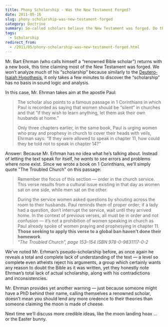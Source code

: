 ```yaml
---
title: Phony Scholarship - Was the New Testament Forged?
date: 2011-05-16
slug: phony-scholarship-was-new-testament-forged
category: Doctrine
summary: So-called scholars believe the New Testament was forged. Do their ideas hold up to common sense?
tags:
  - Scholarship
redirect_from:
  - /2011/05/phony-scholarship-was-new-testament-forged.html
---
```





Mr. Bart Ehrman (who calls himself a “renowned Bible scholar”) returns
with a new book, this time claiming most of the New Testament was
forged. We won’t analyze much of his “scholarship” because similarly to
the [Deutero-Isaiah Hypothesis](/tags.html#deutero-isaiah),
it only takes a few minutes to discover the “scholarship” has no basis
in sound logic and analysis.

In this case, Mr. Ehrman takes aim at the apostle Paul:

<blockquote cite="http://religion.blogs.cnn.com/2011/05/13/half-of-new-testament-forged-bible-scholar-says/">
<p>The scholar also points to a famous passage in 1 Corinthians in which Paul is recorded as saying that women should be “silent” in churches and that “if they wish to learn anything, let them ask their own husbands at&nbsp;home.”</p>
<p>Only three chapters earlier, in the same book, Paul is urging women who pray and prophesy in church to cover their heads with veils, Ehrman says: “If they were allowed to speak in chapter 11, how could they be told not to speak in chapter&nbsp;14?”</p>
</blockquote>

Answer: Because Mr. Erhman has no idea what he’s talking about. Instead
of letting the text speak for itself, he *wants* to see errors and
problems where none exist. Since we wrote a book on 1 Corinthians, we’ll
simply quote "The Troubled Church" on this passage:

> Remember the focus of this section — order in the church service. This
> verse results from a cultural issue existing in that day as women sat
> on one side, while men sat on the other.
>
> During the service women asked questions by shouting across the room
> to their husbands. Paul reminds them of proper order; if a lady had a
> question, don’t interrupt the service, wait until they arrived home.
> In the context of previous verses, all must be in order and not
> confusion — it’s not a prohibition of women speaking in church as Paul
> already spoke of women praying and prophesying in chapter 11. **Those
> seeking to apply this verse to a global ban haven’t done their
> homework**.  
> <cite>“The Troubled Church”, page 153–154 ISBN 978-0-9831117-0-2</cite>

We’ve noted Mr. Erhman’s pseudo-scholarship
before, as once again he reveals a total and complete lack of
understanding of the text — a level so complete even atheists reject his arguments,
a group which certainly wants any reason to doubt the Bible as it was
written, yet they honestly note Ehrman’s total lack of actual
scholarship, along with his contradictions and inconsistencies.

Mr. Ehrman provides yet another warning — just because someone might
have a PhD behind their name, calling themselves a renowned scholar,
doesn’t mean you should lend any more credence to their theories than
someone claiming the moon is made of cheese.

Next time we’ll discuss more credible ideas, like the moon landing hoax
… or the Easter bunny.

